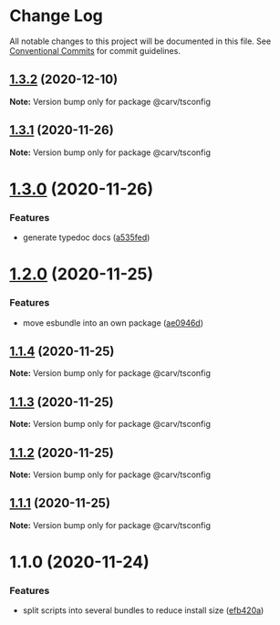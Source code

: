 # Change Log

All notable changes to this project will be documented in this file.
See [Conventional Commits](https://conventionalcommits.org) for commit guidelines.

## [1.3.2](https://github.com/carvjs/tools/compare/@carv/tsconfig@1.3.1...@carv/tsconfig@1.3.2) (2020-12-10)

**Note:** Version bump only for package @carv/tsconfig

## [1.3.1](https://github.com/carvjs/tools/compare/@carv/tsconfig@1.3.0...@carv/tsconfig@1.3.1) (2020-11-26)

**Note:** Version bump only for package @carv/tsconfig

# [1.3.0](https://github.com/carvjs/tools/compare/@carv/tsconfig@1.2.0...@carv/tsconfig@1.3.0) (2020-11-26)

### Features

- generate typedoc docs ([a535fed](https://github.com/carvjs/tools/commit/a535fedb97ecc871d8ec92c5c96533355748f405))

# [1.2.0](https://github.com/carvjs/tools/compare/@carv/tsconfig@1.1.4...@carv/tsconfig@1.2.0) (2020-11-25)

### Features

- move esbundle into an own package ([ae0946d](https://github.com/carvjs/tools/commit/ae0946ddc7bee84a6d9c6a96d231a89288356e44))

## [1.1.4](https://github.com/carvjs/tools/compare/@carv/tsconfig@1.1.3...@carv/tsconfig@1.1.4) (2020-11-25)

**Note:** Version bump only for package @carv/tsconfig

## [1.1.3](https://github.com/carvjs/tools/compare/@carv/tsconfig@1.1.2...@carv/tsconfig@1.1.3) (2020-11-25)

**Note:** Version bump only for package @carv/tsconfig

## [1.1.2](https://github.com/carvjs/tools/compare/@carv/tsconfig@1.1.1...@carv/tsconfig@1.1.2) (2020-11-25)

**Note:** Version bump only for package @carv/tsconfig

## [1.1.1](https://github.com/carvjs/tools/compare/@carv/tsconfig@1.1.0...@carv/tsconfig@1.1.1) (2020-11-25)

**Note:** Version bump only for package @carv/tsconfig

# 1.1.0 (2020-11-24)

### Features

- split scripts into several bundles to reduce install size ([efb420a](https://github.com/carvjs/tools/commit/efb420ac3dd5b1e4da705ebbae21527e65075fc6))
